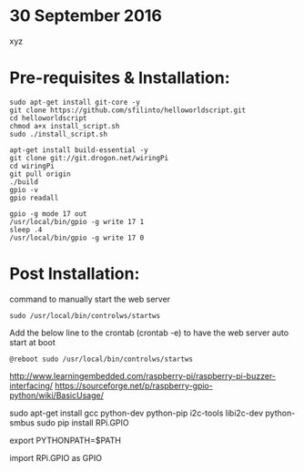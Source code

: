 # 30 September 2016
xyz

# Pre-requisites & Installation:
```
sudo apt-get install git-core -y  
git clone https://github.com/sfilinto/helloworldscript.git  
cd helloworldscript  
chmod a+x install_script.sh  
sudo ./install_script.sh  

apt-get install build-essential -y  
git clone git://git.drogon.net/wiringPi  
cd wiringPi  
git pull origin  
./build  
gpio -v  
gpio readall  

gpio -g mode 17 out
/usr/local/bin/gpio -g write 17 1
sleep .4
/usr/local/bin/gpio -g write 17 0

```

# Post Installation:
command to manually start the web server
```
sudo /usr/local/bin/controlws/startws
```

Add the below line to the crontab (crontab -e)  to have the web server auto start at boot
```
@reboot sudo /usr/local/bin/controlws/startws  
```


http://www.learningembedded.com/raspberry-pi/raspberry-pi-buzzer-interfacing/
https://sourceforge.net/p/raspberry-gpio-python/wiki/BasicUsage/

sudo apt-get install gcc python-dev python-pip i2c-tools libi2c-dev python-smbus
sudo pip install RPi.GPIO

export PYTHONPATH=$PATH

import RPi.GPIO as GPIO

